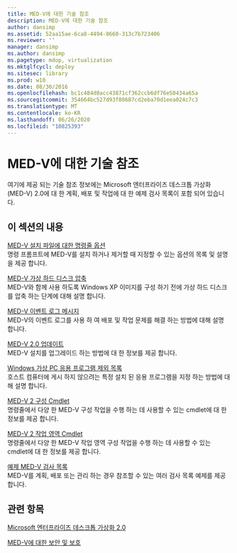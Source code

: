 ```yaml
---
title: MED-V에 대한 기술 참조
description: MED-V에 대한 기술 참조
author: dansimp
ms.assetid: 52aa15ae-6ca8-4494-8660-313c7b723406
ms.reviewer: ''
manager: dansimp
ms.author: dansimp
ms.pagetype: mdop, virtualization
ms.mktglfcycl: deploy
ms.sitesec: library
ms.prod: w10
ms.date: 08/30/2016
ms.openlocfilehash: bc1c484d0acc43871cf362ccb6df76e50434a65a
ms.sourcegitcommit: 354664bc527d93f80687cd2eba70d1eea024c7c3
ms.translationtype: MT
ms.contentlocale: ko-KR
ms.lasthandoff: 06/26/2020
ms.locfileid: "10825393"
---
```

# MED-V에 대한 기술 참조


여기에 제공 되는 기술 참조 정보에는 Microsoft 엔터프라이즈 데스크톱 가상화 (MED-V) 2.0에 대 한 계획, 배포 및 작업에 대 한 예제 검사 목록이 포함 되어 있습니다.

## 이 섹션의 내용


<a href="" id="command-line-options-for-med-v-installation-files"></a>[MED-V 설치 파일에 대한 명령줄 옵션](command-line-options-for-med-v-installation-files.md)  
명령 프롬프트에 MED-V를 설치 하거나 제거할 때 지정할 수 있는 옵션의 목록 및 설명을 제공 합니다.

<a href="" id="compacting-the-med-v-virtual-hard-disk"></a>[MED-V 가상 하드 디스크 압축](compacting-the-med-v-virtual-hard-disk.md)  
MED-V와 함께 사용 하도록 Windows XP 이미지를 구성 하기 전에 가상 하드 디스크를 압축 하는 단계에 대해 설명 합니다.

<a href="" id="med-v-event-log-messages"></a>[MED-V 이벤트 로그 메시지](med-v-event-log-messages.md)  
MED-V의 이벤트 로그를 사용 하 여 배포 및 작업 문제를 해결 하는 방법에 대해 설명 합니다.

<a href="" id="updating-med-v-2-0"></a>[MED-V 2.0 업데이트](updating-med-v-20.md)  
MED-V 설치를 업그레이드 하는 방법에 대 한 정보를 제공 합니다.

<a href="" id="windows-virtual-pc-application-exclude-list"></a>[Windows 가상 PC 응용 프로그램 제외 목록](windows-virtual-pc-application-exclude-list.md)  
호스트 컴퓨터에 게시 하지 않으려는 특정 설치 된 응용 프로그램을 지정 하는 방법에 대해 설명 합니다.

<a href="" id="med-v-2-configuration-cmdlets"></a>[MED-V 2 구성 Cmdlet](https://go.microsoft.com/fwlink/?LinkId=213301)  
명령줄에서 다양 한 MED-V 구성 작업을 수행 하는 데 사용할 수 있는 cmdlet에 대 한 정보를 제공 합니다.

<a href="" id="med-v-2-workspace-cmdlets"></a>[MED-V 2 작업 영역 Cmdlet](https://go.microsoft.com/fwlink/?LinkId=213302)  
명령줄에서 다양 한 MED-V 작업 영역 구성 작업을 수행 하는 데 사용할 수 있는 cmdlet에 대 한 정보를 제공 합니다.

<a href="" id="example-med-v-checklists"></a>[예제 MED-V 검사 목록](example-med-v-checklists.md)  
MED-V를 계획, 배포 또는 관리 하는 경우 참조할 수 있는 여러 검사 목록 예제를 제공 합니다.

## 관련 항목


[Microsoft 엔터프라이즈 데스크톱 가상화 2.0](index.md)

[MED-V에 대한 보안 및 보호](security-and-protection-for-med-v.md)

 

 





